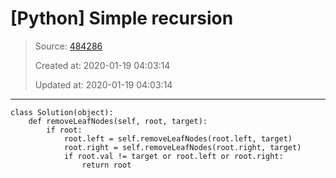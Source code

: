 # [Python] Simple recursion

> Source: [484286](https://leetcode.com/problems/delete-leaves-with-a-given-value/discuss/484286/python-simple-recursion)
>
> Created at: 2020-01-19 04:03:14
>
> Updated at: 2020-01-19 04:03:14

----

```
class Solution(object):
    def removeLeafNodes(self, root, target):
        if root:
            root.left = self.removeLeafNodes(root.left, target)
            root.right = self.removeLeafNodes(root.right, target)
            if root.val != target or root.left or root.right:
                return root
```